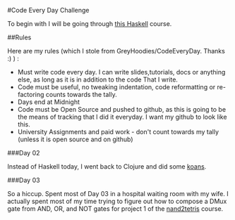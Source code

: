 #Code Every Day Challenge

To begin with I will be going through [this Haskell](http://www.seas.upenn.edu/~cis194/spring13/) course.

##Rules

Here are my rules (which I stole from GreyHoodies/CodeEveryDay. Thanks :) ) :

- Must write code every day. I can write slides,tutorials, docs or anything else, as long as it is in addition to the code That I write.
- Code must be useful, no tweaking indentation, code reformatting or re-factoring counts towards the tally.
- Days end at Midnight
- Code must be Open Source and pushed to github, as this is going to be the means of tracking that I did it everyday. I want my github to look like this.
- University Assignments and paid work - don't count towards my tally (unless it is open source and on github)


###Day 02

Instead of Haskell today, I went back to Clojure and did some
[koans](https://github.com/Lanzafame/clojure-koans). 

###Day 03

So a hiccup. Spent most of Day 03 in a hospital waiting room with my wife. I actually spent most of my time trying to figure out how to compose a DMux gate from AND, OR, and NOT gates for project 1 of the [nand2tetris](https://github.com/Lanzafame/nand2tetris/tree/master/projects/01) course. 
